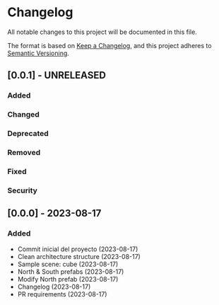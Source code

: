 # Changelog

All notable changes to this project will be documented in this file.

The format is based on [Keep a Changelog](https://keepachangelog.com/en/1.0.0/),
and this project adheres to [Semantic Versioning](https://semver.org/spec/v2.0.0.html).

## [0.0.1] - UNRELEASED

### Added

### Changed

### Deprecated

### Removed

### Fixed

### Security

## [0.0.0] - 2023-08-17

### Added

- Commit inicial del proyecto (2023-08-17)
- Clean architecture structure (2023-08-17)
- Sample scene: cube (2023-08-17)
- North & South prefabs (2023-08-17)
- Modify North prefab (2023-08-17)
- Changelog (2023-08-17)
- PR requirements (2023-08-17)
